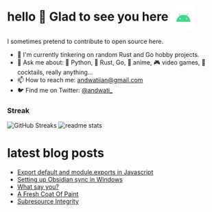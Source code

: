 # hello :wave: Glad to see you here <img align="center" alt="Android" width="55" src="./assets/android.webp"/>
I sometimes pretend to contribute to open source here.

- 🔭 I'm currently tinkering on random Rust and Go hobby projects.
- 💬 Ask me about: 🐍 Python, 🦀 Rust, Go, 💢 anime, 🎮 video games, 🥃 cocktails, really anything... 
- 📫 How to reach me: andwatiian@gmail.com
- 🐦 Find me on Twitter: <a rel="me" href="https://x.com/andwati_">@andwati_</a>


<h3>Streak</h3>
<p>
  <img src="https://github-readme-streak-stats.herokuapp.com/?user=andwati&amp;theme=transparent" alt="GitHub Streaks" height="200" width="49%" />
 
  <img src="https://github-readme-stats.vercel.app/api?username=andwati&theme=transparent&hide_border=false&include_all_commits=false&count_private=true" alt="readme stats" height="200"  width="49%">
</p>

# latest blog posts
<!-- BLOG-POST-LIST:START -->
- [Export default and module.exports in Javascript](https://andwati.github.io/posts/javascript-exporting-modules/)
- [Setting up Obsidian sync in Windows](https://andwati.github.io/posts/obsidian-sync/)
- [What say you?](https://andwati.github.io/posts/utterances-comments/)
- [A Fresh Coat Of Paint](https://andwati.github.io/posts/a-fresh-coat-of-paint/)
- [Subresource Integrity](https://andwati.github.io/posts/subresource-integrity/)
<!-- BLOG-POST-LIST:END -->
